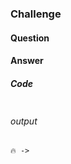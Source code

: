 ### Challenge

#### Question

#### Answer

##### Code

```java

```

###### output

```shell
🔥 -> 
```
